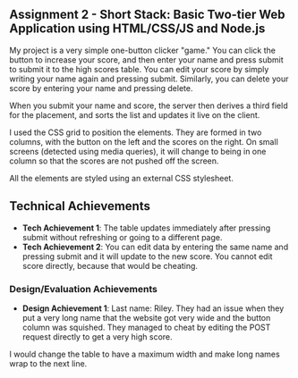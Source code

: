 ## Assignment 2 - Short Stack: Basic Two-tier Web Application using HTML/CSS/JS and Node.js  
My project is a very simple one-button clicker "game." You can click the button to increase your score, and then enter your name and press submit to submit it to the high scores table.
You can edit your score by simply writing your name again and pressing submit.
Similarly, you can delete your score by entering your name and pressing delete.

When you submit your name and score, the server then derives a third field for the placement, and sorts the list and updates it live on the client. 

I used the CSS grid to position the elements. They are formed in two columns, with the button on the left and the scores on the right.
On small screens (detected using media queries), it will change to being in one column so that the scores are not pushed off the screen.

All the elements are styled using an external CSS stylesheet. 

## Technical Achievements
- **Tech Achievement 1**: The table updates immediately after pressing submit without refreshing or going to a different page.
- **Tech Achievement 2**: You can edit data by entering the same name and pressing submit and it will update to the new score. You cannot edit score directly, because that would be cheating.

### Design/Evaluation Achievements
- **Design Achievement 1**: Last name: Riley.
They had an issue when they put a very long name that the website got very wide and the button column was squished.
They managed to cheat by editing the POST request directly to get a very high score.

I would change the table to have a maximum width and make long names wrap to the next line. 
